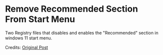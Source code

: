 # Remove Recommended Section From Start Menu
Two Registry files that disables and enables the "Recommended" section in windows 11 start menu.

Credits: [Original Post](https://www.elevenforum.com/t/cant-turn-off-recommended-on-start-menu.28433/#post-511675)
